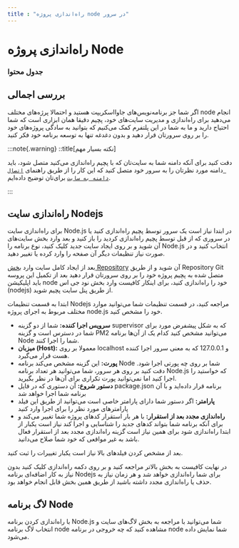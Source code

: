 ```yaml
---
title : "راه‌اندازی پروژه node در سرور"
---
```


# راه‌اندازی پروژه Node

### جدول محتوا

## بررسی اجمالی 

اگر شما جز برنامه‌نویس‌های جاوااسکریپت هستید و احتمالا پرژه‌های مختلف node انجام می‌دهید برای راه‌اندازی و مدیریت سایت‌های خود، پچیم دقیقا همان ابزاری است که شما احتیاج دارید و ما به شما در این پلتفرم کمک می‌کنیم که بتوانید به سادگی پروژه‌های خود را بر روی سرورتان قرار دهید و بدون دغدغه تنها به توسعه برنامه خود فکر کنید.

:::note{.warning}
::title[نکته بسیار مهم]

دقت کنید برای آنکه دامنه شما به سایت‌تان که با پچیم راه‌اندازی می‌کنید متصل شود، باید دامنه مورد نظرتان را به سرور خود متصل کنید که این کار را از طریق راهنمای [`اتصال دامنه به سایت`](/sites/setup-site/connect-domain-to-site) برای‌تان توضیح داده‌ایم.

:::

## راه‌اندازی سایت Nodejs

برای راه‌اندازی سایت Node.js در ابتدا نیاز است یک سرور توسط پچیم راه‌اندازی کنید یا در سروری که از قبل توسط پچیم راه‌اندازی کردید را باز کنید و بعد وارد بخش سایت‌های آن شوید و بر روی ایجاد سایت جدید کلیک کنید، نوع برنامه را Node.js انتخاب کنید و در صورت نیاز تنظیمات دیگر آن صفحه را وارد کرده یا تغییر دهید.

بعد از ایجاد کامل سایت وارد [بخش Repository](/sites/setup-site/setup-application) آن شوید و از طریق Repository Git متصل شده به پچیم پروژه خود را بر روی سرورتان قرار دهید بعد از تکمیل این پروسه باید اپلیکیشن node خود را راه‌اندازی کنید، برای اینکار کافیست وارد بخش نود جی اس (nodejs) از طریق پنل سایت پچیم شوید.

ابتدا به قسمت تنظیمات Nodejs مراجعه کنید، در قسمت تنظیمات شما می‌توانید موارد مختلف مربوط به اجرای پروژه node.js خود را مشخص کنید.

- **سرویس اجرا کننده:** شما از دو گزینه supervisor که به شکل پیشفرض مورد برای شما در دسترس است و گزینه PM2 می‌توانید مشخص کنید کدام یک از آن‌ها برنامه Node شما را اجرا کنند.
- **میزبان (Host):** معمولا بر روی localhost و 127.0.0.1 که به معنی سرور اجرا کننده هست قرار می‌گیرد.
- **پورت:** این گزینه مشخص می‌کند برنامه Node شما بر روی چه پورتی اجرا شود. دقت کنید بر روی هر سرور، شما می‌توانید هر تعداد برنامه Node.js که خواستید را اجرا کنید اما نمی‌توانید پورت تکراری برای آن‌ها در نظر بگیرید.
- **دستور شروع:** آن دستوری که در فایل package.json برنامه قرار داده‌اید و با آن برنامه شما اجرا خواهد شد
- **پارامتر:** اگر دستور شما دارای پارامتر خاصی است می‌توانید از طریق این فیلد پارامتر‌های مورد نظر را برای اجرا وارد کنید
- **راه‌اندازی مجدد بعد از استقرار:** با هر بار استقرار کد‌های پروژه شما تغییر می‌کند و برای آنکه برنامه شما بتواند کدهای جدید را شناسایی و اجرا کند نیاز است یکبار از ابتدا راه‌اندازی شود برای همین نیاز است گزینه راه‌اندازی مجدد بعد از استقرار فعال باشد به غیر مواقعی که خود شما صلاح می‌دانید.

بعد از مشخص کردن فیلدهای بالا نیاز است یکبار تغییرات را ثبت کنید.

در نهایت کافیست به بخش بالاتر مراجعه کنید و بر روی دکمه راه‌اندازی کلیک کنید بدون نیاز به کار اضافه‌ای برنامه‌ Nodejs برای شما راه‌اندازی خواهد شد و هر زمان نیاز به حذف یا راه‌اندازی مجدد داشته باشید از طریق همین بخش قابل انجام خواهد بود.

## لاگ برنامه Node

با راه‌اندازی کردن برنامه Node.js شما می‌توانید با مراجعه به بخش لاگ‌های سایت و انتخاب لاگ برنامه node مشاهده کنید که چه خروجی در برنامه node شما نمایش داده می‌شود.

